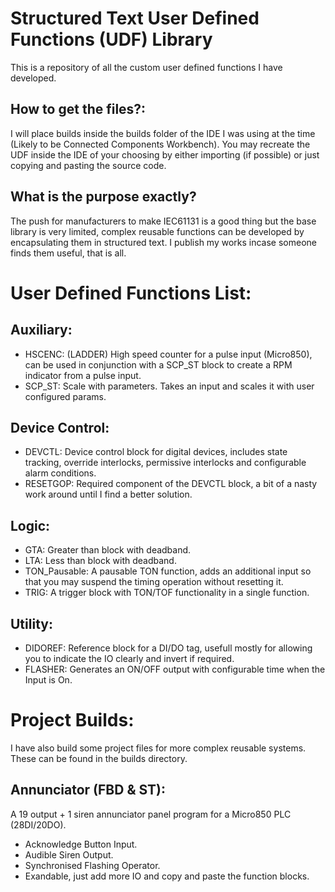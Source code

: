 # Structured Text User Defined Functions (UDF) Library
This is a repository of all the custom user defined functions I have developed.

## How to get the files?:
I will place builds inside the builds folder of the IDE I was using at the time (Likely to be Connected Components Workbench).
You may recreate the UDF inside the IDE of your choosing by either importing (if possible) or just copying and pasting the source code.

## What is the purpose exactly?
The push for manufacturers to make IEC61131 is a good thing but the base library is very limited, complex reusable functions can be developed by encapsulating them in structured text.
I publish my works incase someone finds them useful, that is all.



# User Defined Functions List:

## Auxiliary:
* HSCENC:     (LADDER) High speed counter for a pulse input (Micro850), can be used in conjunction with a SCP_ST block to create a RPM indicator from a pulse input.
* SCP_ST:     Scale with parameters. Takes an input and scales it with user configured params.

## Device Control:
* DEVCTL:     Device control block for digital devices, includes state tracking, override interlocks, permissive interlocks and configurable alarm conditions.
* RESETGOP:   Required component of the DEVCTL block, a bit of a nasty work around until I find a better solution.

## Logic:
* GTA:            Greater than block with deadband.
* LTA:            Less than block with deadband.
* TON_Pausable:   A pausable TON function, adds an additional input so that you may suspend the timing operation without resetting it.
* TRIG:           A trigger block with TON/TOF functionality in a single function.

## Utility:
* DIDOREF:      Reference block for a DI/DO tag, usefull mostly for allowing you to indicate the IO clearly and invert if required.
* FLASHER:      Generates an ON/OFF output with configurable time when the Input is On.


# Project Builds:
I have also build some project files for more complex reusable systems.
These can be found in the builds directory.

## Annunciator (FBD & ST):
A 19 output + 1 siren annunciator panel program for a Micro850 PLC (28DI/20DO).
* Acknowledge Button Input.
* Audible Siren Output.
* Synchronised Flashing Operator.
* Exandable, just add more IO and copy and paste the function blocks.

